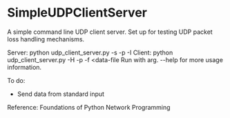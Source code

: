 SimpleUDPClientServer
=====================
A simple command line UDP client server.
Set up for testing UDP packet loss handling mechanisms.


Server: python udp_client_server.py -s -p <port> -I <interface>
Client: python udp_client_server.py -H <host> -p <port> -f <data-file
Run with arg. --help for more usage information.

To do:
 - Send data from standard input


Reference:
Foundations of Python Network Programming
